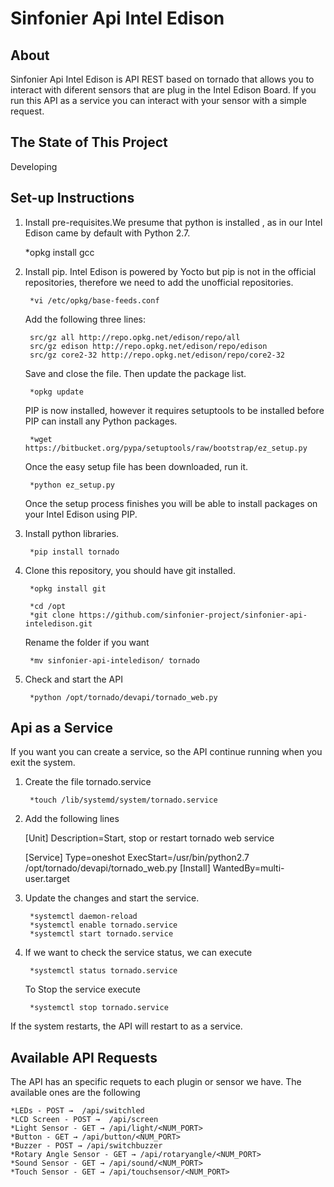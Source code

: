 Sinfonier Api Intel Edison
==========================

About
-----
Sinfonier Api Intel Edison is API REST based on tornado that allows you 
to interact with diferent sensors that are plug in the Intel Edison 
Board. If you run this API as a service you can interact with your 
sensor with a simple request.

The State of This Project
-------------------------
Developing

Set-up Instructions
-------------------

1. Install pre-requisites.We presume that python is installed , as in 
our Intel Edison came by default with Python 2.7.

	*opkg install gcc

2. Install pip. Intel Edison is powered by Yocto but pip is not in the 
official repositories, therefore we need to add the unofficial 
repositories.

		*vi /etc/opkg/base-feeds.conf

	Add the following three lines:

		src/gz all http://repo.opkg.net/edison/repo/all
		src/gz edison http://repo.opkg.net/edison/repo/edison
		src/gz core2-32 http://repo.opkg.net/edison/repo/core2-32

	Save and close the file. Then update the package list.

		*opkg update

	PIP is now installed, however it requires setuptools to be 
installed before PIP can install any Python packages. 

		*wget https://bitbucket.org/pypa/setuptools/raw/bootstrap/ez_setup.py

	Once the easy setup file has been downloaded, run it.

		*python ez_setup.py

	Once the setup process finishes you will be able to install 
packages on your Intel Edison using PIP.

3. Install python libraries.

		*pip install tornado

4. Clone this repository, you should have git installed.

		*opkg install git

		*cd /opt
		*git clone https://github.com/sinfonier-project/sinfonier-api-inteledison.git

	Rename the folder if you want

		*mv sinfonier-api-inteledison/ tornado

5. Check and start the API

		*python /opt/tornado/devapi/tornado_web.py

Api as a Service
----------------

If you want you can create a service, so the API continue running when 
you exit the system.

1. Create the file tornado.service

		*touch /lib/systemd/system/tornado.service

2. Add the following lines

	[Unit]
	Description=Start, stop or restart tornado web service

	[Service]
	Type=oneshot
	ExecStart=/usr/bin/python2.7 /opt/tornado/devapi/tornado_web.py
	[Install]
	WantedBy=multi-user.target

3. Update the changes and start the service.

		*systemctl daemon-reload
		*systemctl enable tornado.service
		*systemctl start tornado.service

4. If we want to check the service status, we can execute
	
		*systemctl status tornado.service

	To Stop the service execute

		*systemctl stop tornado.service

If the system restarts, the API will restart to as a service.

	
Available API Requests
----------------------

The API has an specific requets to each plugin or sensor we have. The 
available ones are the following

	*LEDs - POST →  /api/switchled
	*LCD Screen - POST →  /api/screen
	*Light Sensor - GET → /api/light/<NUM_PORT>
	*Button - GET → /api/button/<NUM_PORT>
	*Buzzer - POST → /api/switchbuzzer
	*Rotary Angle Sensor - GET → /api/rotaryangle/<NUM_PORT>
	*Sound Sensor - GET → /api/sound/<NUM_PORT>
	*Touch Sensor - GET → /api/touchsensor/<NUM_PORT>










